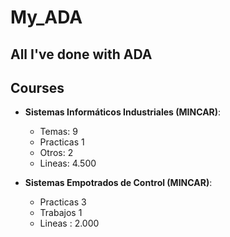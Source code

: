 # My_ADA
All I've done with ADA
---
## Courses

- __Sistemas Informáticos Industriales (MINCAR)__:
    - Temas: 9
    - Practicas 1
    - Otros: 2
    - Lineas:  4.500

- __Sistemas Empotrados de Control (MINCAR)__:
    - Practicas 3
    - Trabajos 1
    - Lineas : 2.000
